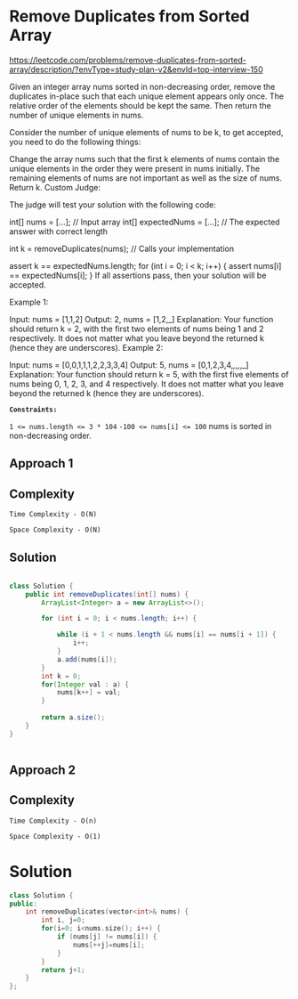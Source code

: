 # Remove Duplicates from Sorted Array
https://leetcode.com/problems/remove-duplicates-from-sorted-array/description/?envType=study-plan-v2&envId=top-interview-150
 

Given an integer array nums sorted in non-decreasing order, remove the duplicates in-place such that each unique element appears only once. The relative order of the elements should be kept the same. Then return the number of unique elements in nums.

Consider the number of unique elements of nums to be k, to get accepted, you need to do the following things:

Change the array nums such that the first k elements of nums contain the unique elements in the order they were present in nums initially. The remaining elements of nums are not important as well as the size of nums.
Return k.
Custom Judge:

The judge will test your solution with the following code:

int[] nums = [...]; // Input array
int[] expectedNums = [...]; // The expected answer with correct length

int k = removeDuplicates(nums); // Calls your implementation

assert k == expectedNums.length;
for (int i = 0; i < k; i++) {
    assert nums[i] == expectedNums[i];
}
If all assertions pass, then your solution will be accepted.

 

Example 1:

Input: nums = [1,1,2]
Output: 2, nums = [1,2,_]
Explanation: Your function should return k = 2, with the first two elements of nums being 1 and 2 respectively.
It does not matter what you leave beyond the returned k (hence they are underscores).
Example 2:

Input: nums = [0,0,1,1,1,2,2,3,3,4]
Output: 5, nums = [0,1,2,3,4,_,_,_,_,_]
Explanation: Your function should return k = 5, with the first five elements of nums being 0, 1, 2, 3, and 4 respectively.
It does not matter what you leave beyond the returned k (hence they are underscores).
 

**`Constraints:`**
  

`1 <= nums.length <= 3 * 104`
`-100 <= nums[i] <= 100`
nums is sorted in non-decreasing order.


## Approach 1



## Complexity

`Time Complexity - O(N)`

`Space Complexity - O(N)`

## Solution

```java
 
class Solution {
    public int removeDuplicates(int[] nums) {
        ArrayList<Integer> a = new ArrayList<>();

        for (int i = 0; i < nums.length; i++) {

            while (i + 1 < nums.length && nums[i] == nums[i + 1]) {
                i++;
            }
            a.add(nums[i]);
        }
        int k = 0;
        for(Integer val : a) {
            nums[k++] = val;
        }
        
        return a.size();
    }
}
 
```

## Approach 2


## Complexity

`Time Complexity - O(n)`

`Space Complexity - O(1)`

# Solution

```cpp
class Solution {
public:
    int removeDuplicates(vector<int>& nums) {
        int i, j=0;
        for(i=0; i<nums.size(); i++) {
            if (nums[j] != nums[i]) {
                nums[++j]=nums[i];
            }
        }
        return j+1;
    }
};

 
```